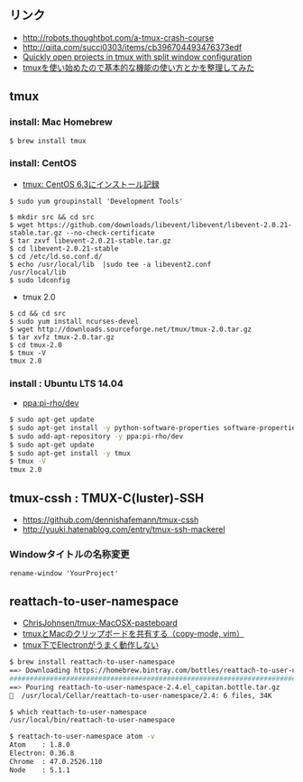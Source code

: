 ## リンク

- http://robots.thoughtbot.com/a-tmux-crash-course
- http://qiita.com/succi0303/items/cb396704493476373edf
- [Quickly open projects in tmux with split window configuration](https://bbs.archlinux.org/viewtopic.php?id=192923)
- [
tmuxを使い始めたので基本的な機能の使い方とかを整理してみた](http://kanjuku-tomato.blogspot.jp/2014/02/tmux.html)

## tmux

### install: Mac Homebrew

~~~
$ brew install tmux
~~~

### install: CentOS

- [tmux: CentOS 6.3にインストール記録](https://github.com/hdknr/scriptogr.am/blob/master/posts/20140128-tmux-centos.md)

~~~
$ sudo yum groupinstall 'Development Tools'

$ mkdir src && cd src
$ wget https://github.com/downloads/libevent/libevent/libevent-2.0.21-stable.tar.gz --no-check-certificate
$ tar zxvf libevent-2.0.21-stable.tar.gz
$ cd libevent-2.0.21-stable
$ cd /etc/ld.so.conf.d/
$ echo /usr/local/lib  |sudo tee -a libevent2.conf
/usr/local/lib
$ sudo ldconfig  
~~~

- tmux 2.0

~~~
$ cd && cd src
$ sudo yum install ncurses-devel
$ wget http://downloads.sourceforge.net/tmux/tmux-2.0.tar.gz
$ tar xvfz tmux-2.0.tar.gz
$ cd tmux-2.0
$ tmux -V
tmux 2.0
~~~

### install : Ubuntu LTS 14.04

- [ppa:pi-rho/dev](https://launchpad.net/~pi-rho/+archive/ubuntu/dev)

~~~bash
$ sudo apt-get update
$ sudo apt-get install -y python-software-properties software-properties-common
$ sudo add-apt-repository -y ppa:pi-rho/dev
$ sudo apt-get update
$ sudo apt-get install -y tmux
$ tmux -V
tmux 2.0
~~~

## tmux-cssh : TMUX-C(luster)-SSH

- https://github.com/dennishafemann/tmux-cssh
- http://yuuki.hatenablog.com/entry/tmux-ssh-mackerel


### Windowタイトルの名称変更

~~~
rename-window 'YourProject'
~~~


## reattach-to-user-namespace

- [ChrisJohnsen/tmux-MacOSX-pasteboard](https://github.com/ChrisJohnsen/tmux-MacOSX-pasteboard)
- [tmuxとMacのクリップボードを共有する（copy-mode, vim）](http://qiita.com/upinetree/items/cd80bc7865c52091be10)
- [tmux下でElectronがうまく動作しない](http://qiita.com/itkrt2y/items/dee87c406617d1bd45a6)


~~~bash
$ brew install reattach-to-user-namespace
==> Downloading https://homebrew.bintray.com/bottles/reattach-to-user-namespace-2.4.el_capitan.bottle.tar.gz
######################################################################## 100.0%
==> Pouring reattach-to-user-namespace-2.4.el_capitan.bottle.tar.gz
🍺  /usr/local/Cellar/reattach-to-user-namespace/2.4: 6 files, 34K

$ which reattach-to-user-namespace
/usr/local/bin/reattach-to-user-namespace
~~~

~~~bash
$ reattach-to-user-namespace atom -v
Atom    : 1.8.0
Electron: 0.36.8
Chrome  : 47.0.2526.110
Node    : 5.1.1
~~~

